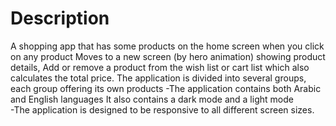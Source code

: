 # Description

A shopping app that has some products on the home screen when you click on any product
 Moves to a new screen (by hero animation) showing product details,
 Add or remove a product from the wish list or cart list which also calculates the total price.
The application is divided into several groups, each group offering its own products
-The application contains both Arabic and English languages
It also contains a dark mode and a light mode\
-The application is designed to be responsive to all different screen sizes.
